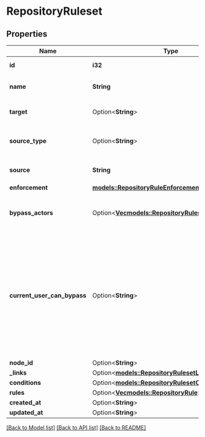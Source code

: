 # RepositoryRuleset

## Properties

Name | Type | Description | Notes
------------ | ------------- | ------------- | -------------
**id** | **i32** | The ID of the ruleset | 
**name** | **String** | The name of the ruleset | 
**target** | Option<**String**> | The target of the ruleset | [optional]
**source_type** | Option<**String**> | The type of the source of the ruleset | [optional]
**source** | **String** | The name of the source | 
**enforcement** | [**models::RepositoryRuleEnforcement**](repository-rule-enforcement.md) |  | 
**bypass_actors** | Option<[**Vec<models::RepositoryRulesetBypassActor>**](repository-ruleset-bypass-actor.md)> | The actors that can bypass the rules in this ruleset | [optional]
**current_user_can_bypass** | Option<**String**> | The bypass type of the user making the API request for this ruleset. This field is only returned when querying the repository-level endpoint. | [optional]
**node_id** | Option<**String**> |  | [optional]
**_links** | Option<[**models::RepositoryRulesetLinks**](repository_ruleset__links.md)> |  | [optional]
**conditions** | Option<[**models::RepositoryRulesetConditions**](repository_ruleset_conditions.md)> |  | [optional]
**rules** | Option<[**Vec<models::RepositoryRule>**](repository-rule.md)> |  | [optional]
**created_at** | Option<**String**> |  | [optional]
**updated_at** | Option<**String**> |  | [optional]

[[Back to Model list]](../README.md#documentation-for-models) [[Back to API list]](../README.md#documentation-for-api-endpoints) [[Back to README]](../README.md)


